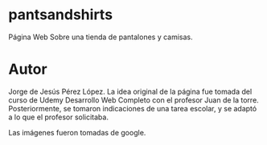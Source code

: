 # pantsandshirts

Página Web Sobre una tienda de pantalones y camisas.

# Autor

Jorge de Jesús Pérez López.
La idea original de la página fue tomada del curso de Udemy Desarrollo Web Completo con el profesor Juan de la torre.
Posteriormente, se tomaron indicaciones de una tarea escolar, y se adaptó a lo que el profesor solicitaba.

Las imágenes fueron tomadas de google.
